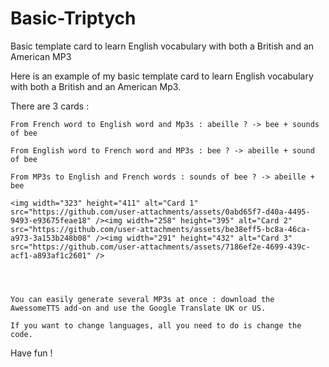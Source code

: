 # Basic-Triptych
Basic template card to learn English vocabulary with both a British and an American MP3


Here is an example of my basic template card to learn English vocabulary with both a British and an American Mp3.

There are 3 cards :

    From French word to English word and Mp3s : abeille ? -> bee + sounds of bee

    From English word to French word and MP3s : bee ? -> abeille + sound of bee

    From MP3s to English and French words : sounds of bee ? -> abeille + bee

    <img width="323" height="411" alt="Card 1" src="https://github.com/user-attachments/assets/0abd65f7-d40a-4495-9493-e93675feae18" /><img width="258" height="395" alt="Card 2" src="https://github.com/user-attachments/assets/be38eff5-bc8a-46ca-a973-3a153b248b08" /><img width="291" height="432" alt="Card 3" src="https://github.com/user-attachments/assets/7186ef2e-4699-439c-acf1-a893af1c2601" />




    You can easily generate several MP3s at once : download the AwessomeTTS add-on and use the Google Translate UK or US.

    If you want to change languages, all you need to do is change the code.

Have fun !
